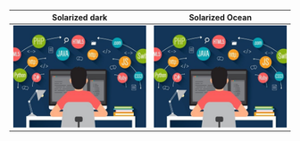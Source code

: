Solarized dark             |  Solarized Ocean
:-------------------------:|:-------------------------:
![](a.jpg)  |  ![](a.jpg)
